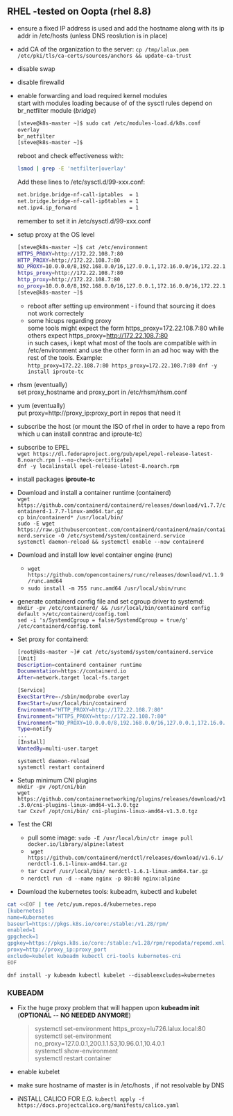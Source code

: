 ## RHEL -tested on Oopta (rhel 8.8)
* ensure a fixed IP address is used and add the hostname along with its ip addr in /etc/hosts (unless DNS reoslution is in place)
* add CA of the organization to the server: `cp /tmp/lalux.pem /etc/pki/tls/ca-certs/sources/anchors && update-ca-trust`
* disable swap
* disable firewalld
* enable forwarding and load required kernel modules  
  start with modules loading because of of the sysctl rules depend on br_netfilter module (*bridge*)  
  ```bash
  [steve@k8s-master ~]$ sudo cat /etc/modules-load.d/k8s.conf
  overlay
  br_netfilter
  [steve@k8s-master ~]$
  ```   
  reboot and check effectiveness with:  
  ```bash
  lsmod | grep -E 'netfilter|overlay'
  ```  
  Add these lines to /etc/sysctl.d/99-xxx.conf:
  ```bash
  net.bridge.bridge-nf-call-iptables  = 1
  net.bridge.bridge-nf-call-ip6tables = 1
  net.ipv4.ip_forward                 = 1
  ```
  remember to set it in /etc/sysctl.d/99-xxx.conf  
* setup proxy at the OS level  
  ```bash
  [steve@k8s-master ~]$ cat /etc/environment
  HTTPS_PROXY=http://172.22.108.7:80
  HTTP_PROXY=http://172.22.108.7:80
  NO_PROXY=10.0.0.0/8,192.168.0.0/16,127.0.0.1,172.16.0.0/16,172.22.108.0/24,172.17.0.0/16,172.22.56.0/24,200.1.1.0/24
  https_proxy=http://172.22.108.7:80
  http_proxy=http://172.22.108.7:80
  no_proxy=10.0.0.0/8,192.168.0.0/16,127.0.0.1,172.16.0.0/16,172.22.108.0/24,172.17.0.0/16,172.22.56.0/24,200.1.1.0/24
  [steve@k8s-master ~]$
  ```
  * reboot after setting up environment - i found that sourcing it does not work correctely  
  * some hicups regarding proxy  
    some tools might expect the form https_proxy=172.22.108.7:80 while others expect https_proxy=http://172.22.108.7:80  
    in such cases, i kept what most of the tools are compatible with in /etc/environment and use the other form in an ad hoc way with the rest of the tools. Example:  
    `http_proxy=172.22.108.7:80 https_proxy=172.22.108.7:80 dnf -y install iproute-tc`     
  
* rhsm (eventually)  
    set proxy_hostname and proxy_port in /etc/rhsm/rhsm.conf
* yum (eventually)  
    put proxy=http://proxy_ip:proxy_port in repos that need it  
* subscribe the host (or mount the ISO of rhel in order to have a repo from which u can install conntrac and iproute-tc) 
* subscribe to EPEL  
  `wget https://dl.fedoraproject.org/pub/epel/epel-release-latest-8.noarch.rpm [--no-check-certificate]`  
  `dnf -y localinstall epel-release-latest-8.noarch.rpm`  
* install packages **iproute-tc** 
  
* Download and install a container runtime (containerd)  
  `wget https://github.com/containerd/containerd/releases/download/v1.7.7/containerd-1.7.7-linux-amd64.tar.gz`  
  `cp bin/containerd* /usr/local/bin/`  
  `sudo -E wget https://raw.githubusercontent.com/containerd/containerd/main/containerd.service -O /etc/systemd/system/containerd.service`  
  `systemctl daemon-reload && systemctl enable --now containerd`  
* Download and install low level container engine (runc)  
  * `wget https://github.com/opencontainers/runc/releases/download/v1.1.9/runc.amd64`  
  * `sudo install -m 755 runc.amd64 /usr/local/sbin/runc`
* generate containerd config file and set cgroup driver to systemd:  
  `mkdir -pv /etc/containerd/ && /usr/local/bin/containerd config default >/etc/containerd/config.toml`  
  `sed -i 's/SystemdCgroup = false/SystemdCgroup = true/g' /etc/containerd/config.toml`
* Set proxy for containerd:  
  ```bash
  [root@k8s-master ~]# cat /etc/systemd/system/containerd.service
  [Unit]
  Description=containerd container runtime
  Documentation=https://containerd.io
  After=network.target local-fs.target

  [Service]
  ExecStartPre=-/sbin/modprobe overlay
  ExecStart=/usr/local/bin/containerd
  Environment="HTTP_PROXY=http://172.22.108.7:80"
  Environment="HTTPS_PROXY=http://172.22.108.7:80"
  Environment="NO_PROXY=10.0.0.0/8,192.168.0.0/16,127.0.0.1,172.16.0.0/16,172.22.56.0/24,172.17.0.0/16,200.1.1.0/24"
  Type=notify
  ...
  [Install]
  WantedBy=multi-user.target

  ```
  `systemctl daemon-reload`  
  `systemctl restart containerd`  
* Setup minimum CNI plugins    
  `mkdir -pv /opt/cni/bin`  
  `wget https://github.com/containernetworking/plugins/releases/download/v1.3.0/cni-plugins-linux-amd64-v1.3.0.tgz`  
  `tar Cxzvf /opt/cni/bin/ cni-plugins-linux-amd64-v1.3.0.tgz`  
  
* Test the CRI
  * pull some image: `sudo -E /usr/local/bin/ctr image pull docker.io/library/alpine:latest`  
  * ` wget https://github.com/containerd/nerdctl/releases/download/v1.6.1/nerdctl-1.6.1-linux-amd64.tar.gz`  
  * `tar Cxzvf /usr/local/bin/ nerdctl-1.6.1-linux-amd64.tar.gz`  
  * `nerdctl run -d --name nginx -p 80:80 nginx:alpine`  

* Download the kubernetes tools: kubeadm, kubectl and kubelet  
```bash
cat <<EOF | tee /etc/yum.repos.d/kubernetes.repo
[kubernetes]
name=Kubernetes
baseurl=https://pkgs.k8s.io/core:/stable:/v1.28/rpm/
enabled=1
gpgcheck=1
gpgkey=https://pkgs.k8s.io/core:/stable:/v1.28/rpm/repodata/repomd.xml.key
proxy=http://proxy_ip:proxy_port
exclude=kubelet kubeadm kubectl cri-tools kubernetes-cni
EOF
```  
`dnf install -y kubeadm kubectl kubelet --disableexcludes=kubernetes`  
 
### KUBEADM  
* Fix the huge proxy problem that will happen upon **kubeadm init** (**OPTIONAL** -- **NO NEEDED ANYMORE**)  
  
  >systemctl set-environment https_proxy=lu726.lalux.local:80  
  >systemctl set-environment no_proxy=127.0.0.1,200.1.1.53,10.96.0.1,10.4.0.1  
  >systemctl show-environment  
  >systemctl restart container  
* enable kubelet
* make sure hostname of master is in /etc/hosts , if not resolvable by DNS  
* iNSTALL CALICO FOR E.G.
  `kubectl apply -f https://docs.projectcalico.org/manifests/calico.yaml`
  
    
